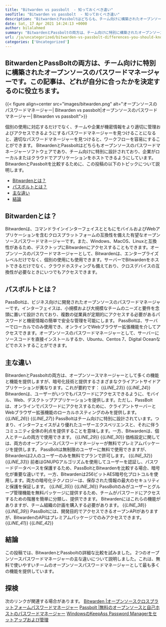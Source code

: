 ```yaml
---
title: "Bitwarden vs passbolt  - 知っておくべき違い" 
seoTitle: "Bitwarden vs passbolt  - 知っておくべき違い" 
description: "BitwardenとPassboltはどちらも、チーム向けに構築されたオープンソースのパスワードマネージャーアプリです。この記事は、どれが自分に合ったかを決定するのに役立ちます。" 
date: Sat, 17 Apr 2021 14:24:13 +0000
author: bilalahmed
summary: "BitwardenとPassboltの両方は、チーム向けに特別に構築されたオープンソースのパスワードマネージャーです。この記事は、どれが自分に合ったかを決定するのに役立ちます。" 
url: /ja/uncategorized/bitwarden-vs-passbolt-differences-you-should-know/
categories: ['Uncategorized']
---
```


## BitwardenとPassBoltの両方は、チーム向けに特別に構築されたオープンソースのパスワードマネージャーです。この記事は、どれが自分に合ったかを決定するのに役立ちます。

{{< figure align=center src="images/bitwarden.png" alt="オープンソースのパスワードマネージャー| Bitwarden vs passbolt|オープンソースのパスワードマネージャー| Bitwarden vs passbolt">}}

個別の使用に対応するだけでなく、チームや企業が機密情報をより適切に管理およびアクセスできるようにするパスワードマネージャーを見つけることになると、適切なパスワードマネージャーを見つけると、ワークフローを容易にすることができます。 BitwardenとPassboltはどちらもオープンソースのパスワードマネージャーソフトウェアであり、チーム向けに特別に設計されており、企業がローカルまたはクラウドでアプリケーションをホストできるようにしています。 BitwardenとPassboltを比較するために、この投稿の以下のトピックについて説明します。
  * [Bitwardenとは？][1]
  * [パスボルトとは？][2]
  * [主な違い][3]
  * [結論][4]

## **Bitwardenとは？** 
Bitwardenは、コマンドラインインターフェイスとともにモバイルおよびWebアプリケーションを含むクロスプラットフォームの互換性を備えた有望なオープンソースパスワードマネージャーです。また、Windows、MacOS、Linuxと互換性があるため、デスクトップにBitwardenにアクセスすることもできます。オープンソースのパスワードマネージャーとして、Bitwardenは、エンタープライズレベルだけでなく、個別の使用にも使用できます。サーバーでBitwardenをホストできるだけでなく、クラウドホスティングも備えており、クロスデバイスの互換性が必要なときにいつでもアクセスできます。

## **パスボルトとは？**
PassBoltは、ビジネス向けに開発されたオープンソースのパスワードマネージャーです。インターフェイスは、小規模および大規模なチームのニーズと要件を念頭に置いて設計されており、複数の従業員が定期的にアクセスする必要があるパスワードと機密情報の簡単で安全な管理を可能にします。 PassBoltは、サーバーでローカルでのみ使用でき、オンラインでWebブラウザー拡張機能を介してアクセスできます。オープンソースのパスワードマネージャーとして、サーバーにソースコードを直接インストールするか、Ubuntu、Centos 7、Digital Oceanなどでホストすることができます。

## **主な違い**
BitwardenとPassboltの両方は、オープンソースマネージャーとして多くの機能と機能を提供しますが、暗号化技術と提供するさまざまなクライアントサイドアプリケーションが異なります。これが要約です：
{{_LINE_23_}}
{{_LINE_24_}}
    Bitwardenは、ユーザーがいつでもパスワードにアクセスできるように、モバイル、Web、デスクトップアプリケーションを提供します。ただし、PassBoltは、オンラインでパスワードにアクセスするために、クライアントサーバーとWebブラウザー拡張機能のローカルホスティングのみを提供します。
{{_LINE_26_}}
{{_LINE_27_}}
    PassBoltはチーム向けに特別に設計されています。つまり、インターフェイスがより優れたユーザーエクスペリエンスと、それに伴うコミュニティ全体の利点を提供することを意味します。一方、Bitwardenは、個人とチームの両方で使用できます。
{{_LINE_29_}}
{{_LINE_30_}}
    価格設定に関しては、両方のオープンソースパスワードマネージャーが無料でプレミアムパッケージを提供します。 PassBoltは無制限のユーザーに無料で使用できますが、Bitwardenは2人のユーザーのみを無料でプランで許可します。
{{_LINE_32_}}
{{_LINE_33_}}
    前者はGNUPGアルゴリズムを使用してユーザーを認証し、パスワードデータベースを保護するため、PassBoltとBitwardenを比較する場合、暗号化が重要な違いです。一方、Bitwardenは256ビットAES暗号化プロトコルを使用します。両方の暗号化テクノロジーは、保存された情報の最大のセキュリティと保護を保証します。
{{_LINE_35_}}
{{_LINE_36_}}
    PassBoltのみがユーザーとグループ管理機能を無料パッケージに提供するため、チームがパスワードにアクセスするための階層を簡単に分類し、提供できます。 Bitwardenにはこれらの機能がありますが、チーム組織の計画を購入する必要があります。
{{_LINE_38_}}
{{_LINE_39_}}
    PassBoltには、開発目的でアクセスできるオープンAPIがありますが、BitwardenのAPIはプレミアムパッケージでのみアクセスできます。
{{_LINE_41_}}
{{_LINE_42_}}

## **結論**
この投稿では、BitwardenとPassboltの詳細な比較を試みました。 2つのオープンソースパスワードマネージャーの主な違いについて説明しました。これは、無料で使いやすいチームのオープンソースパスワードマネージャーとして最も多くの機能を提供しています。

## 探検
次のリンクが関連する場合があります。
[Bitwarden |オープンソースクロスプラットフォームパスワードマネージャー][5]
[Passbolt |無料のオープンソースと自己ホストのパスワードマネージャー][6]
[WindowsのKeepAss Password Managerをセットアップおよび管理][7]

  
[1]: #bitwarden
[2]: #passbolt
[3]: #differences
[4]: #conclusion
[5]: https://products.containerize.com/password-management/bitwarden
[6]: https://products.containerize.com/password-management/passbolt
[7]: https://blog.containerize.com/password-management/setup-manage-keepass-password-manager-for-windows/
